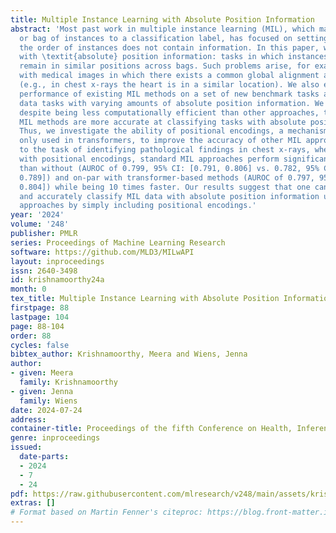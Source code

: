 ```yaml
---
title: Multiple Instance Learning with Absolute Position Information
abstract: 'Most past work in multiple instance learning (MIL), which maps a group
  or bag of instances to a classification label, has focused on settings in which
  the order of instances does not contain information. In this paper, we define MIL
  with \textit{absolute} position information: tasks in which instances of importance
  remain in similar positions across bags. Such problems arise, for example, in MIL
  with medical images in which there exists a common global alignment across images
  (e.g., in chest x-rays the heart is in a similar location). We also evaluate the
  performance of existing MIL methods on a set of new benchmark tasks and two real
  data tasks with varying amounts of absolute position information. We find that,
  despite being less computationally efficient than other approaches, transformer-based
  MIL methods are more accurate at classifying tasks with absolute position information.
  Thus, we investigate the ability of positional encodings, a mechanism typically
  only used in transformers, to improve the accuracy of other MIL approaches. Applied
  to the task of identifying pathological findings in chest x-rays, when augmented
  with positional encodings, standard MIL approaches perform significantly better
  than without (AUROC of 0.799, 95% CI: [0.791, 0.806] vs. 0.782, 95% CI: [0.774,
  0.789]) and on-par with transformer-based methods (AUROC of 0.797, 95% CI: [0.790,
  0.804]) while being 10 times faster. Our results suggest that one can efficiently
  and accurately classify MIL data with absolute position information using standard
  approaches by simply including positional encodings.'
year: '2024'
volume: '248'
publisher: PMLR
series: Proceedings of Machine Learning Research
software: https://github.com/MLD3/MILwAPI
layout: inproceedings
issn: 2640-3498
id: krishnamoorthy24a
month: 0
tex_title: Multiple Instance Learning with Absolute Position Information
firstpage: 88
lastpage: 104
page: 88-104
order: 88
cycles: false
bibtex_author: Krishnamoorthy, Meera and Wiens, Jenna
author:
- given: Meera
  family: Krishnamoorthy
- given: Jenna
  family: Wiens
date: 2024-07-24
address:
container-title: Proceedings of the fifth Conference on Health, Inference, and Learning
genre: inproceedings
issued:
  date-parts:
  - 2024
  - 7
  - 24
pdf: https://raw.githubusercontent.com/mlresearch/v248/main/assets/krishnamoorthy24a/krishnamoorthy24a.pdf
extras: []
# Format based on Martin Fenner's citeproc: https://blog.front-matter.io/posts/citeproc-yaml-for-bibliographies/
---
```

